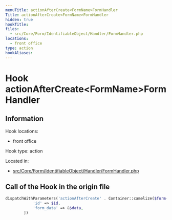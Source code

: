 ```yaml
---
menuTitle: actionAfterCreate<FormName>FormHandler
Title: actionAfterCreate<FormName>FormHandler
hidden: true
hookTitle: 
files:
  - src/Core/Form/IdentifiableObject/Handler/FormHandler.php
locations:
  - front office
type: action
hookAliases:
---
```


# Hook actionAfterCreate&lt;FormName>FormHandler

## Information

Hook locations: 
  - front office

Hook type: action

Located in: 
  - [src/Core/Form/IdentifiableObject/Handler/FormHandler.php](https://github.com/PrestaShop/PrestaShop/blob/8.0.x/src/Core/Form/IdentifiableObject/Handler/FormHandler.php)

## Call of the Hook in the origin file

```php
dispatchWithParameters('actionAfterCreate' . Container::camelize($form->getName()) . 'FormHandler', [
            'id' => $id,
            'form_data' => &$data,
        ])
```